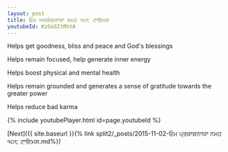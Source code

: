 ```yaml
---
layout: post
title: ਓਮ ਅਕਸ਼ੋਭਯਾਯਾ ਨਮਹ ੧੦੮ ਟਾਇਮਸ
youtubeId: KzSoSItRhtA
---
```

 
 
Helps get goodness, bliss and peace and God's blessings
 
Helps remain focused, help generate inner energy 
 
Helps boost physical and mental health 
 
Helps remain grounded and generates a sense of gratitude towards the greater power 
 
Helps reduce bad karma
 
 
 
 


{% include youtubePlayer.html id=page.youtubeId %}
 
[Next]({{ site.baseurl }}{% link  split2/_posts/2015-11-02-ਓਮ ਪ੍ਰਕਾਸ਼ਨਾਯਾ ਨਮਹ ੧੦੮ ਟਾਇਮਸ.md%})
 
